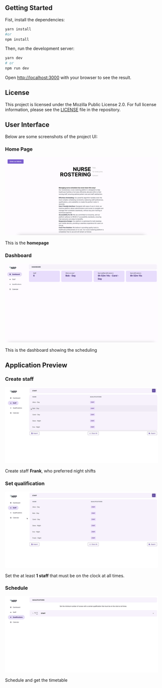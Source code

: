 
## Getting Started

Fist, install the dependencies:

```bash
yarn install
#or
npm install
```

Then, run the development server:

```bash
yarn dev
# or
npm run dev
```

Open [http://localhost:3000](http://localhost:3000) with your browser to see the result.


## License

This project is licensed under the Mozilla Public License 2.0. For full license information, please see the [LICENSE](./LICENSE) file in the repository.

## User Interface

Below are some screenshots of the project UI:

### Home Page

![Home Page](screenshots/homepage.png)

This is the **homepage**

### Dashboard

![Dashboard Page](screenshots/dashboard.png)

This is the dashboard showing the scheduling

## Application Preview

### Create staff

![Create Staff](screenshots/create-staff.gif)

Create staff **Frank**, who preferred night shifts

### Set qualification

![Set Qualification](screenshots/set-qualification.gif)

Set the at least **1 staff** that must be on the clock at all times.

### Schedule

![Schedule](screenshots/schedule.gif)

Schedule and get the timetable

